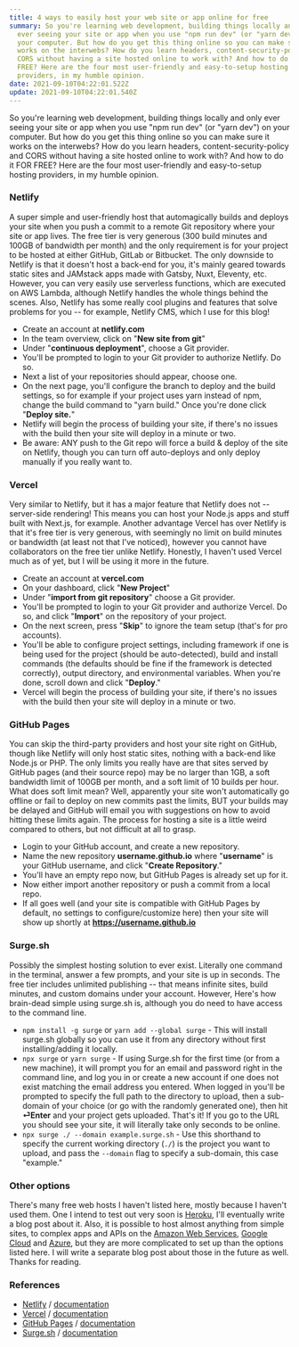 ```yaml
---
title: 4 ways to easily host your web site or app online for free
summary: So you're learning web development, building things locally and only
  ever seeing your site or app when you use "npm run dev" (or "yarn dev") on
  your computer. But how do you get this thing online so you can make sure it
  works on the interwebs? How do you learn headers, content-security-policy and
  CORS without having a site hosted online to work with? And how to do it FOR
  FREE? Here are the four most user-friendly and easy-to-setup hosting
  providers, in my humble opinion.
date: 2021-09-10T04:22:01.522Z
update: 2021-09-10T04:22:01.540Z
---
```

So you're learning web development, building things locally and only ever seeing your site or app when you use "npm run dev" (or "yarn dev") on your computer. But how do you get this thing online so you can make sure it works on the interwebs? How do you learn headers, content-security-policy and CORS without having a site hosted online to work with? And how to do it FOR FREE? Here are the four most user-friendly and easy-to-setup hosting providers, in my humble opinion.

### Netlify

A super simple and user-friendly host that automagically builds and deploys your site when you push a commit to a remote Git repository where your site or app lives. The free tier is very generous (300 build minutes and 100GB of bandwidth per month) and the only requirement is for your project to be hosted at either GitHub, GitLab or Bitbucket. The only downside to Netlify is that it doesn't host a back-end for you, it's mainly geared towards static sites and JAMstack apps made with Gatsby, Nuxt, Eleventy, etc. However, you can very easily use serverless functions, which are executed on AWS Lambda, although Netlify handles the whole things behind the scenes. Also, Netlify has some really cool plugins and features that solve problems for you -- for example, Netlify CMS, which I use for this blog!
- Create an account at **netlify.com**
- In the team overview, click on "**New site from git**"
- Under "**continuous deployment**", choose a Git provider.
- You'll be prompted to login to your Git provider to authorize Netlify. Do so.
- Next a list of your repositories should appear, choose one.
- On the next page, you'll configure the branch to deploy and the build settings, so for example if your project uses yarn instead of npm, change the build command to "yarn build." Once you're done click "**Deploy site.**"
- Netlify will begin the process of building your site, if there's no issues with the build then your site will deploy in a minute or two.
- Be aware: ANY push to the Git repo will force a build & deploy of the site on Netlify, though you can turn off auto-deploys and only deploy manually if you really want to.



### Vercel

Very similar to Netlify, but it has a major feature that Netlify does not -- server-side rendering! This means you can host your Node.js apps and stuff built with Next.js, for example. Another advantage Vercel has over Netlify is that it's free tier is very generous, with seemingly no limit on build minutes or bandwidth (at least not that I've noticed), however you cannot have collaborators on the free tier unlike Netlify. Honestly, I haven't used Vercel much as of yet, but I will be using it more in the future.
- Create an account at **vercel.com**
- On your dashboard, click "**New Project**"
- Under "**import from git repository**" choose a Git provider.
- You'll be prompted to login to your Git provider and authorize Vercel. Do so, and click "**Import**" on the repository of your project.
- On the next screen, press "**Skip**" to ignore the team setup (that's for pro accounts).
- You'll be able to configure project settings, including framework if one is being used for the project (should be auto-detected), build and install commands (the defaults should be fine if the framework is detected correctly), output directory, and environmental variables. When you're done, scroll down and click "**Deploy**."
- Vercel will begin the process of building your site, if there's no issues with the build then your site will deploy in a minute or two.



### GitHub Pages

You can skip the third-party providers and host your site right on GitHub, though like Netlify will only host static sites, nothing with a back-end like Node.js or PHP. The only limits you really have are that sites served by GitHub pages (and their source repo) may be no larger than 1GB, a soft bandwidth limit of 100GB per month, and a soft limit of 10 builds per hour. What does soft limit mean? Well, apparently your site won't automatically go offline or fail to deploy on new commits past the limits, BUT your builds may be delayed and GitHub will email you with suggestions on how to avoid hitting these limits again. The process for hosting a site is a little weird compared to others, but not difficult at all to grasp.

- Login to your GitHub account, and create a new repository.
- Name the new repository **username.github.io** where "**username**" is your GitHub username, and click "**Create Repository**."
- You'll have an empty repo now, but GitHub Pages is already set up for it. 
- Now either import another repository or push a commit from a local repo.
- If all goes well (and your site is compatible with GitHub Pages by default, no settings to configure/customize here) then your site will show up shortly at **https://username.github.io**



### Surge.sh

Possibly the simplest hosting solution to ever exist. Literally one command in the terminal, answer a few prompts, and your site is up in seconds. The free tier includes unlimited publishing -- that means infinite sites, build minutes, and custom domains under your account. However,  Here's how brain-dead simple using surge.sh is, although you do need to have access to the command line.
- `npm install -g surge` or `yarn add --global surge` - This will install surge.sh globally so you can use it from any directory without first installing/adding it locally.
- `npx surge` or `yarn surge` - If using Surge.sh for the first time (or from a new machine), it will prompt you for an email and password right in the command line, and log you in or create a new account if one does not exist matching the email address you entered. When logged in you'll be prompted to specify the full path to the directory to upload, then a sub-domain of your choice (or go with the randomly generated one), then hit **⏎Enter** and your project gets uploaded. That's it! If you go to the URL you should see your site, it will literally take only seconds to be online.
- `npx surge ./ --domain example.surge.sh` - Use this shorthand to specify the current working directory (`./`) is the project you want to upload, and pass the `--domain` flag to specify a sub-domain, this case "example."



### Other options

There's many free web hosts I haven't listed here, mostly because I haven't used them. One I intend to test out very soon is [Heroku](https://heroku.com), I'll eventually write a blog post about it. Also, it is possible to host almost anything from simple sites, to complex apps and APIs on the [Amazon Web Services](https://aws.amazon.com), [Google Cloud](https://cloud.google.com) and [Azure](https://azure.microsoft.com), but they are more complicated to set up than the options listed here. I will write a separate blog post about those in the future as well. Thanks for reading.



### References

- [Netlify](https://netlify.com) / [documentation](https://docs.netlify.com)
- [Vercel](https://vercel.com) / [documentation](https://vercel.com/docs)
- [GitHub Pages](https://pages.github.com) / [documentation](https://docs.github.com/en/pages)
- [Surge.sh](https://surge.sh) / [documentation](https://surge.sh/help)